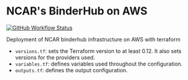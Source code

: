 # NCAR's BinderHub on AWS

[![GitHub Workflow Status](https://img.shields.io/github/workflow/status/NCAR/ncar-aws-binder/Terraform?label=deploy&logo=terraform&style=for-the-badge)](https://github.com/NCAR/ncar-aws-binder/actions)

Deployment of NCAR binderhub infrastructure on AWS with terraform

- `versions.tf`: sets the Terraform version to at least 0.12. It also sets versions for the providers used.
- `variables.tf`: defines variables used throughout the configuration.
- `outputs.tf`: defines the output configuration.
